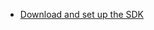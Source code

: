 * [Download and set up the SDK](docs/guides/oie-embedded-common-download-setup-app/java/main/)
</br>
